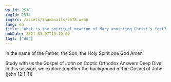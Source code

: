 ```yaml
---
wp_id: 2576
imgId: 2578
imgSrc: /assets/thumbnails/2578.webp
lang: en
title: "What is the spiritual meaning of Mary anointing Christ’s feet? Was it at Simon the leper’s home? by Fr. Gabriel Wissa"
pubDate: 2021-01-07T19:10:09
tags: ["dd"]
---
```


<!-- page: 6 -->

<p>In the name of the Father, the Son, the Holy Spirit one God Amen</p>
<p>Study with us the Gospel of John on Coptic Orthodox Answers Deep Dive! In this session, we explore together the background of the Gospel of John (john 12:1-11)</p>

